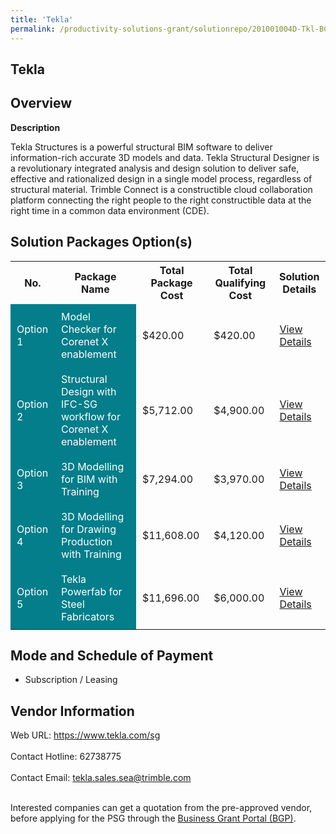 ```yaml
---
title: 'Tekla'
permalink: /productivity-solutions-grant/solutionrepo/201001004D-Tkl-BC
---
```


## Tekla

## Overview

**Description**

Tekla Structures is a powerful structural BIM software to deliver information-rich accurate 3D models and data.  Tekla Structural Designer is a revolutionary integrated analysis and design solution to deliver safe, effective and rationalized design in a single model process, regardless of structural material.  Trimble Connect is a constructible cloud collaboration platform connecting the right people to the right constructible data at the right time in a common data environment (CDE).

## Solution Packages Option(s)

<table>
<tr>
<th><b>No.</b></th>
<th><b>Package Name</b></th>
<th><b>Total Package Cost</b></th>
<th><b>Total Qualifying Cost</b></th>
<th><b>Solution Details</b></th>
</tr>
<tr>
<td style='padding: 10px; background-color: #037E8A; color: #FFFFFF;'>Option 1</td>
<td style='padding: 10px; background-color: #037E8A; color: #FFFFFF;'>Model Checker for Corenet X enablement</td>
<td style='padding: 10px;'>$420.00</td>
<td style='padding: 10px;'>$420.00</td>
<td style='padding: 10px;'><a href='/psg/201001004D_20230179_17102024_Desensitised_Annex3_Part1.pdf' target='_blank'>View Details</a></td>
</tr>
<tr>
<td style='padding: 10px; background-color: #037E8A; color: #FFFFFF;'>Option 2</td>
<td style='padding: 10px; background-color: #037E8A; color: #FFFFFF;'>Structural Design with IFC-SG workflow for Corenet X enablement</td>
<td style='padding: 10px;'>$5,712.00</td>
<td style='padding: 10px;'>$4,900.00</td>
<td style='padding: 10px;'><a href='/psg/201001004D_20230179_17102024_Desensitised_Annex3_Part2.pdf' target='_blank'>View Details</a></td>
</tr>
<tr>
<td style='padding: 10px; background-color: #037E8A; color: #FFFFFF;'>Option 3</td>
<td style='padding: 10px; background-color: #037E8A; color: #FFFFFF;'>3D Modelling for BIM with Training</td>
<td style='padding: 10px;'>$7,294.00</td>
<td style='padding: 10px;'>$3,970.00</td>
<td style='padding: 10px;'><a href='/psg/201001004D_20230179_17102024_Desensitised_Annex3_Part3.pdf' target='_blank'>View Details</a></td>
</tr>
<tr>
<td style='padding: 10px; background-color: #037E8A; color: #FFFFFF;'>Option 4</td>
<td style='padding: 10px; background-color: #037E8A; color: #FFFFFF;'>3D Modelling for Drawing Production with Training</td>
<td style='padding: 10px;'>$11,608.00</td>
<td style='padding: 10px;'>$4,120.00</td>
<td style='padding: 10px;'><a href='/psg/201001004D_20230179_17102024_Desensitised_Annex3_Part4.pdf' target='_blank'>View Details</a></td>
</tr>
<tr>
<td style='padding: 10px; background-color: #037E8A; color: #FFFFFF;'>Option 5</td>
<td style='padding: 10px; background-color: #037E8A; color: #FFFFFF;'>Tekla Powerfab for Steel Fabricators</td>
<td style='padding: 10px;'>$11,696.00</td>
<td style='padding: 10px;'>$6,000.00</td>
<td style='padding: 10px;'><a href='/psg/201001004D_20230179_17102024_Desensitised_Annex3_Part5.pdf' target='_blank'>View Details</a></td>
</tr>
</table>

## Mode and Schedule of Payment

 - Subscription / Leasing

## Vendor Information

 Web URL: https://www.tekla.com/sg <br><br>Contact Hotline: 62738775 <br><br>Contact Email: tekla.sales.sea@trimble.com <br><br>

Interested companies can get a quotation from the pre-approved vendor, before applying for the PSG through the <a href='https://www.businessgrants.gov.sg/' target='_blank' rel='noopener'>Business Grant Portal (BGP)</a>.

<script src="/jquery/resize-tables.js"></script>
